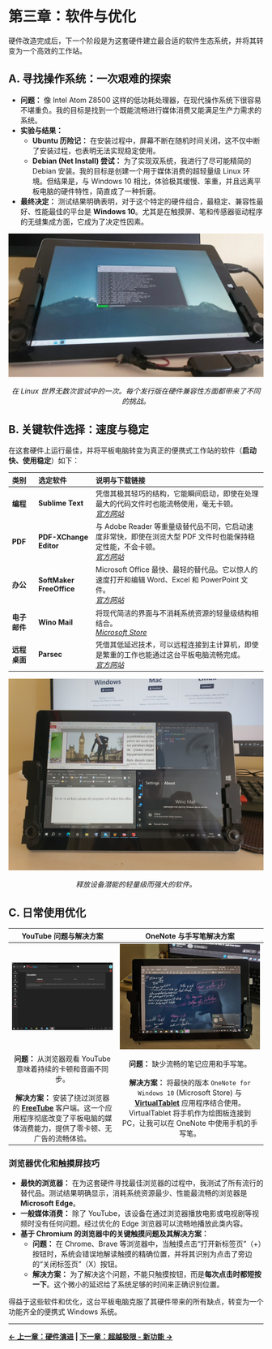 # 第三章：软件与优化

硬件改造完成后，下一个阶段是为这套硬件建立最合适的软件生态系统，并将其转变为一个高效的工作站。

## A. 寻找操作系统：一次艰难的探索

*   **问题：** 像 Intel Atom Z8500 这样的低功耗处理器，在现代操作系统下很容易不堪重负。我的目标是找到一个既能流畅进行媒体消费又能满足生产力需求的系统。
*   **实验与结果：**
    *   **Ubuntu 历险记：** 在安装过程中，屏幕不断在随机时间关闭，这不仅中断了安装过程，也表明无法实现稳定使用。
    *   **Debian (Net Install) 尝试：** 为了实现双系统，我进行了尽可能精简的 Debian 安装。我的目标是创建一个用于媒体消费的超轻量级 Linux 环境。但结果是，与 Windows 10 相比，体验极其缓慢、笨重，并且远离平板电脑的硬件特性，简直成了一种折磨。
*   **最终决定：** 测试结果明确表明，对于这个特定的硬件组合，最稳定、兼容性最好、性能最佳的平台是 **Windows 10**。尤其是在触摸屏、笔和传感器驱动程序的无缝集成方面，它成为了决定性因素。

<p align="center">
  <img src="../../assets/images/debian%20net%20install%20kde%20plasma%20denerken%20kod%20ekrani%20a%C3%A7%C4%B1k.jpg" width="550">
</p>
<p align="center">
  <i>在 Linux 世界无数次尝试中的一次。每个发行版在硬件兼容性方面都带来了不同的挑战。</i>
</p>

## B. 关键软件选择：速度与稳定

在这套硬件上运行最佳，并将平板电脑转变为真正的便携式工作站的软件（**启动快、使用稳定**）如下：

| 类别 | 选定软件 | 说明与下载链接 |
| :--- | :--- | :--- |
| **编程** | **Sublime Text** | 凭借其极其轻巧的结构，它能瞬间启动，即使在处理最大的代码文件时也能流畅使用，毫无卡顿。 <br> *[官方网站](https://www.sublimetext.com/)* |
| **PDF** | **PDF-XChange Editor** | 与 Adobe Reader 等重量级替代品不同，它启动速度非常快，即使在浏览大型 PDF 文件时也能保持稳定性能，不会卡顿。 <br> *[官方网站](https://www.tracker-software.com/product/pdf-xchange-editor)* |
| **办公** | **SoftMaker FreeOffice** | Microsoft Office 最快、最轻的替代品。它以惊人的速度打开和编辑 Word、Excel 和 PowerPoint 文件。 <br> *[官方网站](https://www.freeoffice.com/en/)* |
| **电子邮件**| **Wino Mail** | 将现代简洁的界面与不消耗系统资源的轻量级结构相结合。 <br> *[Microsoft Store](https://apps.microsoft.com/detail/9ncrcvjc50wl?hl=en-us&gl=us)* |
| **远程桌面**| **Parsec** | 凭借其低延迟技术，可以远程连接到主计算机，即使是繁重的工作也能通过这台平板电脑流畅完成。 <br> *[官方网站](https://parsec.app/)* |

<p align="center">
  <img src="../../assets/images/programs.jpg" width="700">
</p>
<p align="center">
  <i>释放设备潜能的轻量级而强大的软件。</i>
</p>

## C. 日常使用优化

| YouTube 问题与解决方案 | OneNote 与手写笔解决方案 |
| :---: | :---: |
| <img src="../../assets/images/freetube.jpg" width="350"> | <img src="../../assets/images/one%20note%20for%20windows%2010%20tablet%20d%C4%B1%C5%9F%20%C3%A7ekim.jpg" width="350"> |
| **问题：** 从浏览器观看 YouTube 意味着持续的卡顿和音画不同步。 <br><br> **解决方案：** 安装了绕过浏览器的 **[FreeTube](https://freetubeapp.io/)** 客户端。这一个应用程序彻底改变了平板电脑的媒体消费能力，提供了零卡顿、无广告的流畅体验。 | **问题：** 缺少流畅的笔记应用和手写笔。 <br><br> **解决方案：** 将最快的版本 `OneNote for Windows 10` (Microsoft Store) 与 **[VirtualTablet](https://www.sunnysidesoft.com/virtualtablet/)** 应用程序结合使用。VirtualTablet 将手机作为绘图板连接到 PC，让我可以在 OneNote 中使用手机的手写笔。 |

### 浏览器优化和触摸屏技巧
*   **最快的浏览器：** 在为这套硬件寻找最佳浏览器的过程中，我测试了所有流行的替代品。测试结果明确显示，消耗系统资源最少、性能最流畅的浏览器是 **Microsoft Edge**。
*   **一般媒体消费：** 除了 YouTube，该设备在通过浏览器播放电影或电视剧等视频时没有任何问题。经过优化的 Edge 浏览器可以流畅地播放此类内容。
*   **基于 Chromium 的浏览器中的关键触摸问题及其解决方案：**
    *   **问题：** 在 Chrome、Brave 等浏览器中，当触摸点击“打开新标签页”（+）按钮时，系统会错误地解读触摸的精确位置，并将其识别为点击了旁边的“关闭标签页”（X）按钮。
    *   **解决方案：** 为了解决这个问题，不能只触摸按钮，而是**每次点击时都短按一下**。这个微小的延迟给了系统足够的时间来正确识别位置。

得益于这些软件和优化，这台平板电脑克服了其硬件带来的所有缺点，转变为一个功能齐全的便携式 Windows 系统。

---
**[← 上一章：硬件演进](./2_硬件演进.md) | [下一章：超越极限 - 新功能 →](./4_超越极限.md)**